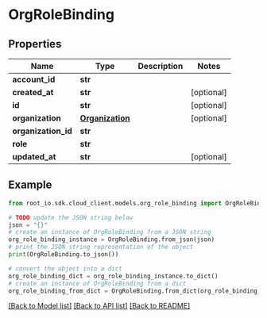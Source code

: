 # OrgRoleBinding


## Properties

Name | Type | Description | Notes
------------ | ------------- | ------------- | -------------
**account_id** | **str** |  | 
**created_at** | **str** |  | [optional] 
**id** | **str** |  | [optional] 
**organization** | [**Organization**](Organization.md) |  | [optional] 
**organization_id** | **str** |  | 
**role** | **str** |  | 
**updated_at** | **str** |  | [optional] 

## Example

```python
from root_io.sdk.cloud_client.models.org_role_binding import OrgRoleBinding

# TODO update the JSON string below
json = "{}"
# create an instance of OrgRoleBinding from a JSON string
org_role_binding_instance = OrgRoleBinding.from_json(json)
# print the JSON string representation of the object
print(OrgRoleBinding.to_json())

# convert the object into a dict
org_role_binding_dict = org_role_binding_instance.to_dict()
# create an instance of OrgRoleBinding from a dict
org_role_binding_from_dict = OrgRoleBinding.from_dict(org_role_binding_dict)
```
[[Back to Model list]](../README.md#documentation-for-models) [[Back to API list]](../README.md#documentation-for-api-endpoints) [[Back to README]](../README.md)


